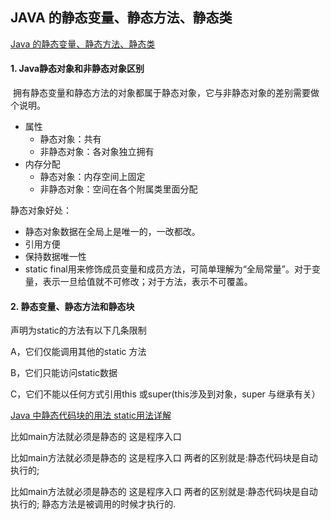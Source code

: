 ## JAVA 的静态变量、静态方法、静态类

[Java 的静态变量、静态方法、静态类](http://blog.csdn.net/zhandoushi1982/article/details/8453522/)

#### 1. Java静态对象和非静态对象区别

 拥有静态变量和静态方法的对象都属于静态对象，它与非静态对象的差别需要做个说明。

* 属性
  * 静态对象：共有
  * 非静态对象：各对象独立拥有
* 内存分配
  * 静态对象：内存空间上固定
  * 非静态对象：空间在各个附属类里面分配

静态对象好处：

* 静态对象数据在全局上是唯一的，一改都改。
* 引用方便
* 保持数据唯一性
* static final用来修饰成员变量和成员方法，可简单理解为“全局常量”。对于变量，表示一旦给值就不可修改；对于方法，表示不可覆盖。



#### 2. 静态变量、静态方法和静态块

声明为static的方法有以下几条限制

A，它们仅能调用其他的static 方法

B，它们只能访问static数据

C，它们不能以任何方式引用this 或super(this涉及到对象，super 与继承有关）



[Java 中静态代码块的用法 static用法详解](http://www.cnblogs.com/panjun-Donet/archive/2010/08/10/1796209.html)

比如main方法就必须是静态的 这是程序入口

比如main方法就必须是静态的 这是程序入口
两者的区别就是:静态代码块是自动执行的;

比如main方法就必须是静态的 这是程序入口
两者的区别就是:静态代码块是自动执行的;
静态方法是被调用的时候才执行的.

